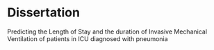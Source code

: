 # Dissertation
Predicting the Length of Stay and the duration of Invasive Mechanical Ventilation of patients in ICU diagnosed with pneumonia
